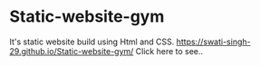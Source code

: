 # Static-website-gym
It's static website build using Html and  CSS. 
https://swati-singh-29.github.io/Static-website-gym/    Click here to see..
